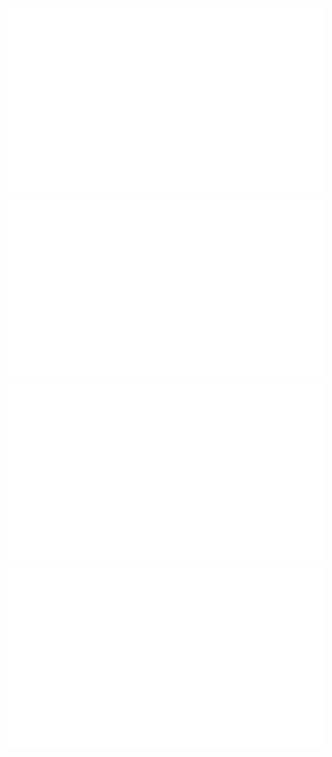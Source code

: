 ![](https://raw.githubusercontent.com/e-feit/github-stats/master/generated/overview.svg#gh-dark-mode-only)
![](https://raw.githubusercontent.com/e-feit/github-stats/master/generated/overview.svg#gh-light-mode-only)
![](https://raw.githubusercontent.com/e-feit/github-stats/master/generated/languages.svg#gh-dark-mode-only)
![](https://raw.githubusercontent.com/e-feit/github-stats/master/generated/languages.svg#gh-light-mode-only)

<!--
**e-feit/e-feit** is a ✨ _special_ ✨ repository because its `README.md` (this file) appears on your GitHub profile.

Here are some ideas to get you started:

- 🔭 I’m currently working on ...
- 🌱 I’m currently learning ...
- 👯 I’m looking to collaborate on ...
- 🤔 I’m looking for help with ...
- 💬 Ask me about ...
- 📫 How to reach me: ...
- 😄 Pronouns: ...
- ⚡ Fun fact: ...
-->
